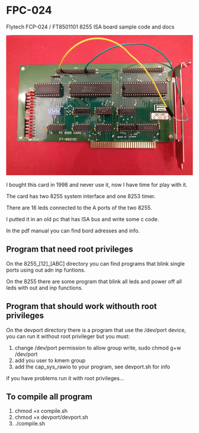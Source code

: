 # FPC-024
Flytech FCP-024 / FT8501101 8255 ISA board sample code and docs

![FCP-024 photo ](/fpc-024.jpg)

I bought this card in 1998 and never use it, now I have time for play with it.

The card has two 8255 system interface and one 8253 timer.

There are 16 leds connected to the A ports of the two 8255.

I putted it in an old pc that has ISA bus and write some c code.

In the pdf manual you can find bord adresses and info.

## Program that need root privileges

On the 8255_[12]_[ABC] directory you can find programs that blink single ports using out adn inp funtions.

On the 8255 there are some program that blink all leds and power off all leds with out and inp functions.

## Program that should work withouth root privileges

On the devport directory there is a program that use the /dev/port device, you can run it without root privileger but you must:

1. change /dev/port permission to allow group write, sudo chmod g+w /dev/port
2. add you user to kmem group
3. add the cap_sys_rawio to your program, see devport.sh for info

if you have problems run it with root privileges...

## To compile all program

1. chmod +x compile.sh
2. chmod +x devport/devport.sh 
3. ./compile.sh

